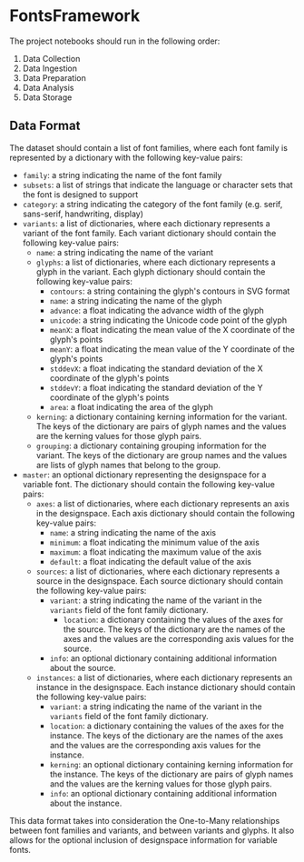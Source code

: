 # FontsFramework

The project notebooks should run in the following order:

1. Data Collection
2. Data Ingestion
3. Data Preparation
4. Data Analysis
5. Data Storage


## Data Format

The dataset should contain a list of font families, where each font family is represented by a dictionary with the following key-value pairs:


- `family`: a string indicating the name of the font family
- `subsets`: a list of strings that indicate the language or character sets that the font is designed to support
- `category`: a string indicating the category of the font family (e.g. serif, sans-serif, handwriting, display)
- `variants`: a list of dictionaries, where each dictionary represents a variant of the font family. Each variant dictionary should contain the following key-value pairs:
  - `name`: a string indicating the name of the variant
  - `glyphs`: a list of dictionaries, where each dictionary represents a glyph in the variant. Each glyph dictionary should contain the following key-value pairs:
    - `contours`: a string containing the glyph's contours in SVG format
    - `name`: a string indicating the name of the glyph
    - `advance`: a float indicating the advance width of the glyph
    - `unicode`: a string indicating the Unicode code point of the glyph
    - `meanX`: a float indicating the mean value of the X coordinate of the glyph's points
    - `meanY`: a float indicating the mean value of the Y coordinate of the glyph's points
    - `stddevX`: a float indicating the standard deviation of the X coordinate of the glyph's points
    - `stddevY`: a float indicating the standard deviation of the Y coordinate of the glyph's points
    - `area`: a float indicating the area of the glyph
  - `kerning`: a dictionary containing kerning information for the variant. The keys of the dictionary are pairs of glyph names and the values are the kerning values for those glyph pairs.
  - `grouping`: a dictionary containing grouping information for the variant. The keys of the dictionary are group names and the values are lists of glyph names that belong to the group.
- `master`: an optional dictionary representing the designspace for a variable font. The dictionary should contain the following key-value pairs:
  - `axes`: a list of dictionaries, where each dictionary represents an axis in the designspace. Each axis dictionary should contain the following key-value pairs:
    - `name`: a string indicating the name of the axis
    - `minimum`: a float indicating the minimum value of the axis
    - `maximum`: a float indicating the maximum value of the axis
    - `default`: a float indicating the default value of the axis
  - `sources`: a list of dictionaries, where each dictionary represents a source in the designspace. Each source dictionary should contain the following key-value pairs:
    - `variant`: a string indicating the name of the variant in the `variants` field of the font family dictionary.
      - `location`: a dictionary containing the values of the axes for the source. The keys of the dictionary are the names of the axes and the values are the corresponding axis values for the source.
    - `info`: an optional dictionary containing additional information about the source.
  - `instances`: a list of dictionaries, where each dictionary represents an instance in the designspace. Each instance dictionary should contain the following key-value pairs:
    - `variant`: a string indicating the name of the variant in the `variants` field of the font family dictionary.
    - `location`: a dictionary containing the values of the axes for the instance. The keys of the dictionary are the names of the axes and the values are the corresponding axis values for the instance.
    - `kerning`: an optional dictionary containing kerning information for the instance. The keys of the dictionary are pairs of glyph names and the values are the kerning values for those glyph pairs.
    - `info`: an optional dictionary containing additional information about the instance.

This data format takes into consideration the One-to-Many relationships between font families and variants, and between variants and glyphs. It also allows for the optional inclusion of designspace information for variable fonts.
